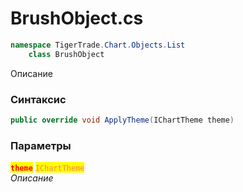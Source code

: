 
# BrushObject.cs
```csharp
namespace TigerTrade.Chart.Objects.List  
    class BrushObject
```

Описание

### Синтаксис
```csharp
public override void ApplyTheme(IChartTheme theme)
```

### Параметры  
<mark style="color:red;">**`theme`**</mark> <mark style="color:coral;">`IChartTheme`</mark>  
 *Описание*  
  

                    
                    
